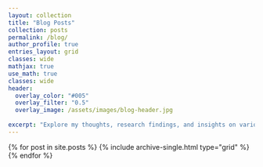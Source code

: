 ```yaml
---
layout: collection
title: "Blog Posts"
collection: posts
permalink: /blog/
author_profile: true
entries_layout: grid
classes: wide
mathjax: true
use_math: true
classes: wide
header:
  overlay_color: "#005"
  overlay_filter: "0.5"
  overlay_image: /assets/images/blog-header.jpg
  
excerpt: "Explore my thoughts, research findings, and insights on various topics."
---
```


<div class="grid__wrapper">
  {% for post in site.posts %}
    {% include archive-single.html type="grid" %}
  {% endfor %}
</div>
